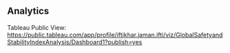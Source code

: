 ## Analytics


Tableau Public View:
https://public.tableau.com/app/profile/iftikhar.jaman.ifti/viz/GlobalSafetyandStabilityIndexAnalysis/Dashboard1?publish=yes
